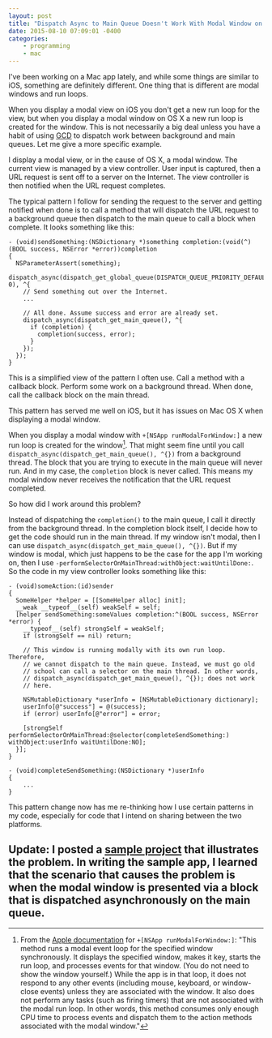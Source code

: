 ```yaml
---
layout: post
title: "Dispatch Async to Main Queue Doesn't Work With Modal Window on Mac OS X"
date: 2015-08-10 07:09:01 -0400
categories: 
    - programming
    - mac
---
```

I've been working on a Mac app lately, and while some things are similar to iOS, something are definitely different. One thing that is different are modal windows and run loops. 

When you display a modal view on iOS you don't get a new run loop for the view, but when you display a modal window on OS X a new run loop is created for the window. This is not necessarily a big deal unless you have a habit of using [GCD][gcd] to dispatch work between background and main queues. Let me give a more specific example.

I display a modal view, or in the cause of OS X, a modal window. The current view is managed by a view controller. User input is captured, then a URL request is sent off to a server on the Internet. The view controller is then notified when the URL request completes. 

The typical pattern I follow for sending the request to the server and getting notified when done is to call a method that will dispatch the URL request to a background queue then dispatch to the main queue to call a block when complete. It looks something like this:

    - (void)sendSomething:(NSDictionary *)something completion:(void(^)(BOOL success, NSError *error))completion
    {
      NSParameterAssert(something);
      dispatch_async(dispatch_get_global_queue(DISPATCH_QUEUE_PRIORITY_DEFAULT, 0), ^{
        // Send something out over the Internet.
        ...

        // All done. Assume success and error are already set.
        dispatch_async(dispatch_get_main_queue(), ^{
          if (completion) {
            completion(success, error);
          }
        });
      });
    }

This is a simplified view of the pattern I often use. Call a method with a callback block. Perform some work on a background thread. When done, call the callback block on the main thread. 

This pattern has served me well on iOS, but it has issues on Mac OS X when displaying a modal window.

When you display a modal window with `+[NSApp runModalForWindow:]` a new run loop is created for the window[^1]. That might seem fine until you call `dispatch_async(dispatch_get_main_queue(), ^{})` from a background thread. The block that you are trying to execute in the main queue will never run. And in my case, the `completion` block is never called. This means my modal window never receives the notification that the URL request completed.

So how did I work around this problem?

Instead of dispatching the `completion()` to the main queue, I call it directly from the background thread. In the completion block itself, I decide how to get the code should run in the main thread. If my window isn't modal, then I can use `dispatch_async(dispatch_get_main_queue(), ^{})`. But if my window is modal, which just happens to be the case for the app I'm working on, then I use `-performSelectorOnMainThread:withObject:waitUntilDone:`. So the code in my view controller looks something like this:

    - (void)someAction:(id)sender
    {
      SomeHelper *helper = [[SomeHelper alloc] init];
      __weak __typeof__(self) weakSelf = self;
      [helper sendSomething:someValues completion:^(BOOL success, NSError *error) {
        __typeof__(self) strongSelf = weakSelf;
        if (strongSelf == nil) return;
        
        // This window is running modally with its own run loop. Therefore,
        // we cannot dispatch to the main queue. Instead, we must go old
        // school can call a selector on the main thread. In other words,
        // dispatch_async(dispatch_get_main_queue(), ^{}); does not work
        // here.
        
        NSMutableDictionary *userInfo = [NSMutableDictionary dictionary];
        userInfo[@"success"] = @(success);
        if (error) userInfo[@"error"] = error;
        
        [strongSelf performSelectorOnMainThread:@selector(completeSendSomething:) withObject:userInfo waitUntilDone:NO];
      }];
    }

    - (void)completeSendSomething:(NSDictionary *)userInfo
    {
        ...
    }

This pattern change now has me re-thinking how I use certain patterns in my code, especially for code that I intend on sharing between the two platforms.

Update: I posted a [sample project][2] that illustrates the problem. In writing the sample app, I learned that the scenario that causes the problem is when the modal window is presented via a block that is dispatched asynchronously on the main queue.
---

[^1]: From the [Apple documentation][github] for `+[NSApp runModalForWindow:]`: "This method runs a modal event loop for the specified window synchronously. It displays the specified window, makes it key, starts the run loop, and processes events for that window. (You do not need to show the window yourself.) While the app is in that loop, it does not respond to any other events (including mouse, keyboard, or window-close events) unless they are associated with the window. It also does not perform any tasks (such as firing timers) that are not associated with the modal run loop. In other words, this method consumes only enough CPU time to process events and dispatch them to the action methods associated with the modal window."

[gcd]: https://developer.apple.com/library/ios/documentation/Performance/Reference/GCD_libdispatch_Ref/
[2]: https://developer.apple.com/library/mac/documentation/Cocoa/Reference/ApplicationKit/Classes/NSApplication_Class/index.html#//apple_ref/occ/instm/NSApplication/runModalForWindow:
[github]: https://github.com/kirbyt/MacModalDispatchAsyncProblem
